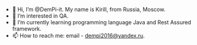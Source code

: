 - 👋 Hi, I’m @DemPi-it. My name is Kirill, from Russia, Moscow.
- 👀 I’m interested in QA.
- 🌱 I’m currently learning programming language Java and Rest Assured framework.
- 📫 How to reach me: email - dempi2016@yandex.ru.

<!---
DemPi-it/DemPi-it is a ✨ special ✨ repository because its `README.md` (this file) appears on your GitHub profile.
You can click the Preview link to take a look at your changes.
--->
